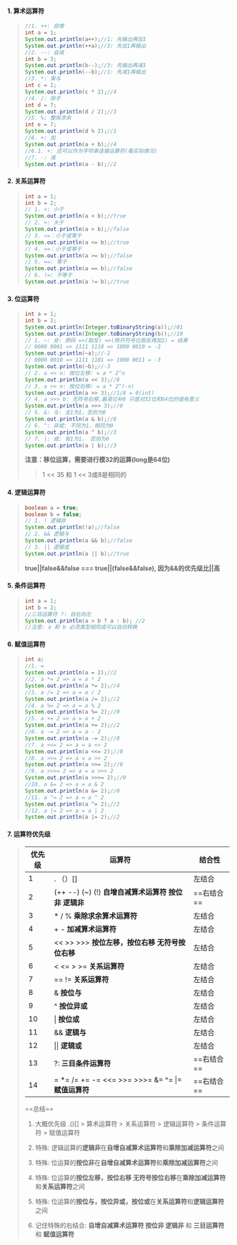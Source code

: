 #### 1. 算术运算符

> ```java
> //1. ++: 自增
> int a = 1;
> System.out.println(a++);//1: 先输出再加1
> System.out.println(++a);//3: 先加1再输出
> //2. --: 自减
> int b = 3;
> System.out.println(b--);//3: 先输出再减1
> System.out.println(--b);//1: 先减1再输出
> //3. *: 乘与
> int c = 2;
> System.out.println(c * 2);//4
> //4. /: 除于
> int d = 7;
> System.out.println(d / 2);//3
> //5. %: 整除求余
> int e = 7;
> System.out.println(d % 2);//1
> //6. +: 加
> System.out.println(a + b);//4
> //6.1. +: 还可以作为字符串连接运算符(看实际情况)
> //7. -: 减
> System.out.println(a - b);//2
> ```

#### 2. 关系运算符

> ```java
> int a = 1;
> int b = 2;
> // 1. <: 小于
> System.out.println(a < b);//true
> // 2. >: 大于
> System.out.println(a > b);//false
> // 3. <=：小于或等于
> System.out.println(a <= b);//true
> // 4. >=：小于或等于
> System.out.println(a >= b);//false
> // 5. ==: 等于
> System.out.println(a == b);//false
> // 6. !=: 不等于
> System.out.println(a != b);//true
> ```

#### 3. 位运算符

> ```java
> int a = 1;
> int b = 2;
> System.out.println(Integer.toBinaryString(a));//01
> System.out.println(Integer.toBinaryString(b));//10
> // 1. ~: 非: 原码 =>(取反) =>(除开符号位取反再加1) = 结果
> // 0000 0001 => 1111 1110 => 1000 0010 = -2
> System.out.println(~a);//-2
> // 0000 0010 => 1111 1101 => 1000 0011 = -3
> System.out.println(~b);//-3
> // 2. a << n: 按位左移: = a * 2^n
> System.out.println(a << 3);//8
> // 3. a >> n: 按位右移: = a * 2^(-n)
> System.out.println(a >> 3);//1/8 = 0(int)
> // 4. a >>> b: 无符号右移,最高位补0 只是对32位和64位的值有意义
> System.out.println(a >>> 3);//0
> // 5. &: 与: 全1为1，否则为0
> System.out.println(a & b);//0
> // 6. ^: 异或: 不同为1，相同为0
> System.out.println(a ^ b);//3
> // 7. |: 或: 有1为1， 否则为0
> System.out.println(a | b);//3
> ```
>
> **注意：移位运算，需要进行模32的运算(long是64位)**
>
> > 1 << 35 和 1 << 3或8是相同的

#### 4. 逻辑运算符

> ```java
> boolean a = true;
> boolean b = false;
> // 1. ! 逻辑非
> System.out.println(!a);//false
> // 2. && 逻辑与
> System.out.println(a && b);//false
> // 3. || 逻辑或
> System.out.println(a || b);//true
> ```
>
> **true||false&&false === true||(false&&false), 因为&&的优先级比||高**

#### 5. 条件运算符

> ```java
> int a = 1;
> int b = 2;
> //三目运算符 ?: 自右向左
> System.out.println(a > b ? a : b); //2
> //注意: a 和 b 必须类型相同或可以自动转换
> ```

#### 6. 赋值运算符

> ```java
> int a;
> //1. =
> System.out.println(a = 2);//2
> //2. a *= 2 => a = a * 2
> System.out.println(a *= 2);//4
> //3. a /= 2 => a = a / 2
> System.out.println(a /= 2);//2
> //4. a %= 2 => a = a % 2
> System.out.println(a %= 2);//0
> //5. a += 2 => a = a + 2
> System.out.println(a += 2);//2
> //6. a -= 2 => a = a - 2
> System.out.println(a -= 2);//0
> //7. a <<= 2 => a = a << 2
> System.out.println(a <<= 2);//0
> //8. a >>= 2 => a = a >> 2
> System.out.println(a >>= 2);//0
> //9. a >>>= 2 => a = a >>> 2
> System.out.println(a >>>= 2);//0
> //10. a &= 2 => a = a & 2
> System.out.println(a &= 2);//0
> //11. a ^= 2 => a = a ^ 2
> System.out.println(a ^= 2);//2
> //12. a |= 2 => a = a | 2
> System.out.println(a |= 2);//2
> ```

#### 7. 运算符优先级

> | 优先级 | 运算符                                               | 结合性     |
> | ------ | ---------------------------------------------------- | ---------- |
> | 1      | . （）[]                                             | 左结合     |
> | 2      | (++ --) (~) (!) **自增自减算术运算符 按位非 逻辑非** | ==右结合== |
> | 3      | * / % **乘除求余算术运算符**                         | 左结合     |
> | 4      | + - **加减算术运算符**                               | 左结合     |
> | 5      | << >> >>> **按位左移，按位右移 无符号按位右移**      | 左结合     |
> | 6      | < <= > >= **关系运算符**                             | 左结合     |
> | 7      | == != **关系运算符**                                 | 左结合     |
> | 8      | & **按位与**                                         | 左结合     |
> | 9      | ^ **按位异或**                                       | 左结合     |
> | 10     | \| **按位或**                                        | 左结合     |
> | 11     | && **逻辑与**                                        | 左结合     |
> | 12     | \|\| **逻辑或**                                      | 左结合     |
> | 13     | ?: **三目条件运算符**                                | ==右结合== |
> | 14     | = *= /= += -= <<= >>= >>>= &= ^= \|=  **赋值运算符** | ==右结合== |
>
> ==总结==
>
> 1. 大概优先级 .()[] > 算术运算符 > 关系运算符 > 逻辑运算符 > 条件运算符 > 赋值运算符
>
> 2. 特殊: 逻辑运算的**逻辑非**在**自增自减算术运算符**和**乘除加减运算符**之间
> 3. 特殊: 位运算的**按位非**在**自增自减算术运算符**和**乘除加减运算符**之间
> 4. 特殊: 位运算的**按位左移，按位右移 无符号按位右移**在**乘除加减运算符**和**关系运算符**之间
> 5. 特殊: 位运算的**按位与，按位异或，按位或**在**关系运算符**和**逻辑运算符**之间
> 6. 记住特殊的右结合: **自增自减算术运算符 按位非 逻辑非** 和 **三目运算符** 和 **赋值运算符**

